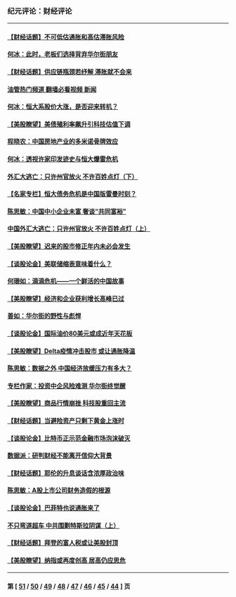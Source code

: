 ### 纪元评论：财经评论
---
#### [【财经话题】不可低估通胀和高估滞胀风险](../../pages/nsc1026/n13300505.md?10180330) 
#### [何冰：此时，老板们选择背弃华尔街朋友](../../pages/nsc1026/n13295291.md?10180330) 
#### [【财经话题】供应链瓶颈若纾解 滞胀就不会来](../../pages/nsc1026/n13286759.md?10180330) 
#### [油管热门频道 翻墙必看视频 新闻](ok?10180330)
#### [何冰：恒大系股价大涨，是否迎来转机？](../../pages/nsc1026/n13276822.md?10180330) 
#### [【美股瞭望】美债殖利率飙升引科技估值下调](../../pages/nsc1026/n13267775.md?10180330) 
#### [程晓农：中国房地产业的多米诺骨牌效应](../../pages/nsc1026/n13259673.md?10180330) 
#### [何冰：透视许家印发迹史与恒大爆雷危机](../../pages/nsc1026/n13253937.md?10180330) 
#### [外汇大逃亡：只许州官放火 不许百姓点灯（下）](../../pages/nsc1026/n13245748.md?10180330) 
#### [【名家专栏】恒大债务危机是中国版雷曼时刻？](../../pages/nsc1026/n13242613.md?10180330) 
#### [陈思敏：中国中小企业未富 奢谈“共同富裕”](../../pages/nsc1026/n13241213.md?10180330) 
#### [中国外汇大逃亡：只许州官放火 不许百姓点灯（上）](../../pages/nsc1026/n13228773.md?10180330) 
#### [【美股瞭望】迟来的股市修正年内未必会发生](../../pages/nsc1026/n13223100.md?10180330) 
#### [【谈股论金】美联储缩表意味着什么？](../../pages/nsc1026/n13174610.md?10180330) 
#### [何珊如：滴滴危机——一个鲜活的中国故事](../../pages/nsc1026/n13151962.md?10180330) 
#### [【美股瞭望】经济和企业获利增长高峰已过](../../pages/nsc1026/n13134466.md?10180330) 
#### [善如：华尔街的野性与彪悍](../../pages/nsc1026/n13112664.md?10180330) 
#### [【谈股论金】国际油价80美元或成近年天花板](../../pages/nsc1026/n13108524.md?10180330) 
#### [【美股瞭望】Delta疫情冲击股市 或让通胀降温](../../pages/nsc1026/n13100297.md?10180330) 
#### [陈思敏：数据之外 中国经济放缓压力有多大？](../../pages/nsc1026/n13085576.md?10180330) 
#### [专栏作家：投资中企风险难测 华尔街终觉醒](../../pages/nsc1026/n13079366.md?10180330) 
#### [【美股瞭望】商品行情崩挫 科技股重回主流](../../pages/nsc1026/n13029798.md?10180330) 
#### [【财经话题】当避险资产只剩下黄金上涨时](../../pages/nsc1026/n12975626.md?10180330) 
#### [【谈股论金】比特币正示范金融市场泡沫破灭](../../pages/nsc1026/n12961769.md?10180330) 
#### [数据派：研判财经不能离开信仰大背景](../../pages/nsc1026/n12932684.md?10180330) 
#### [【财经话题】耶伦的升息谈话含浓厚政治味](../../pages/nsc1026/n12927299.md?10180330) 
#### [陈思敏：A股上市公司财务造假的根源](../../pages/nsc1026/n11229323.md?10180330) 
#### [【谈股论金】巴菲特也说通胀来了](../../pages/nsc1026/n12922463.md?10180330) 
#### [不只弯道超车 中共围剿特斯拉阴谋（上）](../../pages/nsc1026/n12919595.md?10180330) 
#### [【财经话题】拜登的富人税或让美股封顶](../../pages/nsc1026/n12899125.md?10180330) 
#### [【美股瞭望】纳指或再度创高 居高仍应思危](../../pages/nsc1026/n12878350.md?10180330) 

---
#### 第 [ [51](./51.md?10180330) / [50](./50.md?10180330) / [49](./49.md?10180330) / [48](./48.md?10180330) / [47](./47.md?10180330) / [46](./46.md?10180330) / [45](./45.md?10180330) / [44](./44.md?10180330) ] 页
